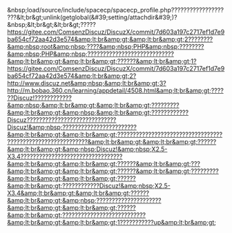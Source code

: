 &amp;nbsp;load/source/include/spacecp/spacecp_profile.php????????????????????&amp;lt;br&amp;gt;unlink(getglobal(&amp;#39;setting/attachdir&amp;#39;)?&amp;nbsp;&amp;lt;br&amp;gt;&amp;lt;br&amp;gt;?????https://gitee.com/ComsenzDiscuz/DiscuzX/commit/7d603a197c2717ef1d7e9ba654cf72aa42d3e574&amp;lt;br&amp;gt;&amp;lt;br&amp;gt;2????????&amp;nbsp;root&amp;nbsp;????&amp;nbsp;PHP&amp;nbsp;????????&amp;nbsp;PHP&amp;nbsp;????????????????????????????&amp;lt;br&amp;gt;&amp;lt;br&amp;gt;??????&amp;lt;br&amp;gt;1?https://gitee.com/ComsenzDiscuz/DiscuzX/commit/7d603a197c2717ef1d7e9ba654cf72aa42d3e574&amp;lt;br&amp;gt;2?http://www.discuz.net&amp;nbsp;&amp;lt;br&amp;gt;3?http://m.bobao.360.cn/learning/appdetail/4508.html&amp;lt;br&amp;gt;??????Discuz!????????????&amp;nbsp;&amp;lt;br&amp;gt;&amp;lt;br&amp;gt;?????????&amp;lt;br&amp;gt;&amp;nbsp;&amp;lt;br&amp;gt;????????????Discuz?????????????????????????????Discuz!&amp;nbsp;????????????????????????&amp;lt;br&amp;gt;&amp;lt;br&amp;gt;????????????????????????????????????????????????????????????&amp;lt;br&amp;gt;&amp;lt;br&amp;gt;??????&amp;lt;br&amp;gt;&amp;nbsp;Discuz!&amp;nbsp;X2.5-X3.4?????????????????????????????????&amp;lt;br&amp;gt;&amp;lt;br&amp;gt;??????&amp;lt;br&amp;gt;???&amp;lt;br&amp;gt;&amp;lt;br&amp;gt;??????&amp;lt;br&amp;gt;?????????&amp;lt;br&amp;gt;&amp;lt;br&amp;gt;??????&amp;lt;br&amp;gt;????????????Discuz!&amp;nbsp;X2.5-X3.4&amp;lt;br&amp;gt;&amp;lt;br&amp;gt;??????&amp;lt;br&amp;gt;&amp;nbsp;?????????????????????&amp;lt;br&amp;gt;&amp;lt;br&amp;gt;??????&amp;lt;br&amp;gt;???????????????????????????&amp;lt;br&amp;gt;&amp;lt;br&amp;gt;1???????????up&amp;lt;br&amp;gt;